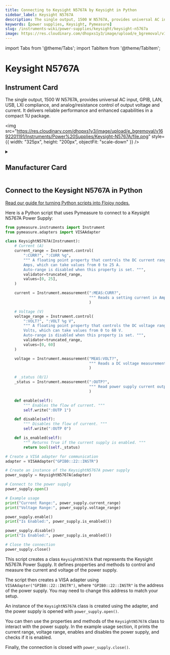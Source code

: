 ```yaml
---
title: Connecting to Keysight N5767A by Keysight in Python
sidebar_label: Keysight N5767A
description: The single output, 1500 W N5767A, provides universal AC input, GPIB, LAN, USB, LXI compliance, and analog/resistance control of output voltage and current. It delivers reliable performance and enhanced capabilities in a compact 1U package.
keywords: [power supplies, Keysight, Pymeasure]
slug: /instruments-wiki/power-supplies/keysight/keysight-n5767a
image: https://res.cloudinary.com/dhopxs1y3/image/upload/e_bgremoval/v1692201191/Instruments/Power%20Supplies/Keysight-N5767A/file.png
---
```


import Tabs from '@theme/Tabs';
import TabItem from '@theme/TabItem';

# Keysight N5767A

## Instrument Card

<div className="flex">

<div>

The single output, 1500 W N5767A, provides universal AC input, GPIB, LAN, USB, LXI compliance, and analog/resistance control of output voltage and current. It delivers reliable performance and enhanced capabilities in a compact 1U package.

</div>

<img src="https://res.cloudinary.com/dhopxs1y3/image/upload/e_bgremoval/v1692201191/Instruments/Power%20Supplies/Keysight-N5767A/file.png" style={{ width: "325px", height: "200px", objectFit: "scale-down" }} />

</div>

<details>
<summary><h2>Manufacturer Card</h2></summary>

<img src="https://res.cloudinary.com/dhopxs1y3/image/upload/e_bgremoval/v1692125973/Instruments/Vendor%20Logos/Keysight.png" style={{ width: "100%", height: "170px",objectFit: "scale-down" }} />

Keysight Technologies, or Keysight, is an American company that manufactures electronics test and measurement equipment and software. <a href="https://www.keysight.com/us/en/home.html">Website</a>.

<ul>
  <li>Headquarters: USA</li>
  <li>Yearly Revenue (millions, USD): 5420.0</li>
</ul>
</details>

## Connect to the Keysight N5767A in Python

[Read our guide for turning Python scripts into Flojoy nodes.](https://docs.flojoy.ai/custom-nodes/creating-custom-node/)
<Tabs>
<TabItem value="Pymeasure" label="Pymeasure">

Here is a Python script that uses Pymeasure to connect to a Keysight N5767A Power Supply:

```python
from pymeasure.instruments import Instrument
from pymeasure.adapters import VISAAdapter

class KeysightN5767A(Instrument):
    # Current (A)
    current_range = Instrument.control(
        ":CURR?", ":CURR %g",
        """ A floating point property that controls the DC current range in
        Amps, which can take values from 0 to 25 A.
        Auto-range is disabled when this property is set. """,
        validator=truncated_range,
        values=[0, 25],
    )

    current = Instrument.measurement(":MEAS:CURR?",
                                     """ Reads a setting current in Amps. """
                                     )

    # Voltage (V)
    voltage_range = Instrument.control(
        ":VOLT?", ":VOLT %g V",
        """ A floating point property that controls the DC voltage range in
        Volts, which can take values from 0 to 60 V.
        Auto-range is disabled when this property is set. """,
        validator=truncated_range,
        values=[0, 60]
    )

    voltage = Instrument.measurement("MEAS:VOLT?",
                                     """ Reads a DC voltage measurement in Volts. """
                                     )

    # _status (0/1)
    _status = Instrument.measurement(":OUTP?",
                                     """ Read power supply current output status. """
                                     )

    def enable(self):
        """ Enables the flow of current. """
        self.write(":OUTP 1")

    def disable(self):
        """ Disables the flow of current. """
        self.write(":OUTP 0")

    def is_enabled(self):
        """ Returns True if the current supply is enabled. """
        return bool(self._status)

# Create a VISA adapter for communication
adapter = VISAAdapter("GPIB0::22::INSTR")

# Create an instance of the KeysightN5767A power supply
power_supply = KeysightN5767A(adapter)

# Connect to the power supply
power_supply.open()

# Example usage
print("Current Range:", power_supply.current_range)
print("Voltage Range:", power_supply.voltage_range)

power_supply.enable()
print("Is Enabled:", power_supply.is_enabled())

power_supply.disable()
print("Is Enabled:", power_supply.is_enabled())

# Close the connection
power_supply.close()
```

This script creates a class `KeysightN5767A` that represents the Keysight N5767A Power Supply. It defines properties and methods to control and measure the current and voltage of the power supply.

The script then creates a VISA adapter using `VISAAdapter("GPIB0::22::INSTR")`, where `"GPIB0::22::INSTR"` is the address of the power supply. You may need to change this address to match your setup.

An instance of the `KeysightN5767A` class is created using the adapter, and the power supply is opened with `power_supply.open()`.

You can then use the properties and methods of the `KeysightN5767A` class to interact with the power supply. In the example usage section, it prints the current range, voltage range, enables and disables the power supply, and checks if it is enabled.

Finally, the connection is closed with `power_supply.close()`.

</TabItem>
</Tabs>